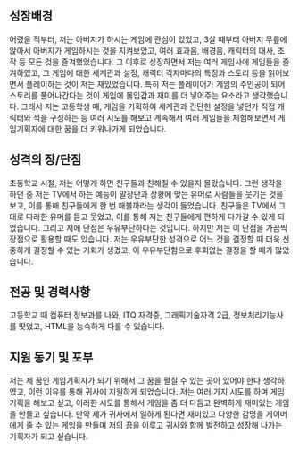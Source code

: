 ## 성장배경
어렸을 적부터, 저는 아버지가 하시는 게임에 관심이 있었고, 3살 때부터 아버지 무릎에 앉아서 아버지가 게임하시는 것을 지켜보았고, 여러 효과음, 배경음, 캐릭터의 대사, 조작 등 모든 것을 즐겨했었습니다. 그 이후로 성장하면서 저는 여러 게임사에 게임들을 즐겨하였고, 그 게임에 대한 세계관과 설정, 캐릭터 각자마다의 특징과 스토리 등을 읽어보면서 플레이하는 것이 저는 재밌었습니다. 특히 저는 플레이어가 게임의 주인공이 되어 스토리를 풀어나간다는 것이 게임에 몰입감과 재미를 더 넣어주는 요소라고 생각했습니다. 그래서 저는 고등학생 때, 게임을 기획하여 세계관과 간단한 설정을 넣던가 직접 캐릭터와 적을 구성하는 등 여러 시도를 해보고 계속해서 여러 게임들을 체험해보면서 게임기획자에 대한 꿈을 더 키워나가게 되었습니다.

## 성격의 장/단점
초등학교  시절, 저는 어떻게 하면 친구들과 친해질 수 있을지 몰랐습니다. 그런 생각을 하던 중 저는 TV에서 하는 예능이 말장난과 상황에 맞는 유머로 사람들을 웃기는 것을 보고, 이를 통해 친구들에게 한 번 해볼까라는 생각이 들었습니다. 친구들은 TV에서 그대로 따라한 유머를 듣고 웃었고, 이를 통해 저는 친구들에게 편하게 다가갈 수 있게 되었습니다. 그리고 저에 단점은 우유부단하다는 것입니다. 하지만 저는 이 단점을 가끔씩 장점으로 활용할 때도 있습니다. 저는 우유부단한 성격으로 어느 것을 결정할 때 더욱 신중하게 결정할 수 있는 기회가 생겼고, 이 우유부단함으로 후회없는 결정을 할 때가 많았습니다.

## 전공 및 경력사항
고등학교 때 컴퓨터 정보과를 나와, ITQ 자격증, 그래픽기술자격 2급, 정보처리기능사를 땃었고, HTML을 능숙하게 다룰 수 있습니다.

## 지원 동기 및 포부
저는 제 꿈인 게임기획자가 되기 위해서 그 꿈을 펼칠 수 있는 곳이 있어야 한다 생각하였고, 이런 이유를 통해 귀사에 지원하게 되었습니다. 저는 여러 가지 시도를 하며 게임 기획을 해보고 싶고, 이러한 시도를 통해서 게임을 좀 더 다듬고 완벽하게 재미있는 게임을 만들고 싶습니다. 만약 제가 귀사에서 일하게 된다면 재미있고 다양한 감명을 게이머에게 줄 수 있는 게임을 만들며 저의 꿈을 이루고 귀사와 함께 발전하고 성장해 나가는 기획자가 되고 싶습니다.

